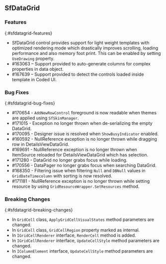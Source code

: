 ## SfDataGrid

### Features
{:#sfdatagrid-features}

* SfDataGrid control provides support for light weight templates with optimized rendering mode which drastically improves scrolling, loading performance and also memory foot print.​​​ This can be enabled by setting `UseDrawing` property.
* \#163063 – Support provided to auto-generate columns for complex properties in data object. 
* \#167639 – Support provided to detect the controls loaded inside template in Coded UI.
                
### Bug Fixes
{:#sfdatagrid-bug-fixes}

* \#170654 - `AddNewRowControl` foreground is now readable when themes are applied using `SfSkinManager`.
* \#171015 - Exception no longer thrown when de-serializing the empty DataGrid. 
* \#170095 - Designer issue is resolved when `ShowBusyIndicator` enabled.
* \#160592 - NullReference exception is no longer thrown while dragging row in DetailsViewDataGrid.
* \#169691 - NullReference exception is no longer thrown when ItemSource reloaded for DetailsViewDataGrid which has selection. 
* \#171280 - DataGrid no longer grabs focus while loading. 
* \#170556 - DataPager no longer grabs focus when searching DataGrid.
* \#168350 - Filtering issue when filtering `Null` and `DBNull` values in `GridDateTimecolumn` with sorting is now resolved.
* \#171181 - NullReference exception is no longer thrown while setting resource by using `GridResourceWrapper.SetResources` method.


### Breaking Changes
{:#sfdatagrid-breaking-changes}

* In `GridCell` class, `ApplyGridCellVisualStates` method parameters are changed.
* In `GridCell` class, `GridCellRegion` property marked as internal. 
* In `IGridCellRenderer` interface, `RenderCell` method is added.
* In `IGridCellRenderer` interface, `UpdateCellStyle` method parameters are changed. 
* In `IColumnElement` interface, `UpdateCellStyle` method parameters are changed.

